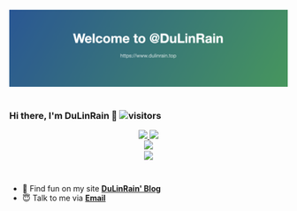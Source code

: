 ![](https://github.com/DuLinRain/pictures/blob/master/profile.png?raw=true)
# 
### Hi there, I'm DuLinRain 👋 ![visitors](https://visitor-badge.glitch.me/badge?page_id=vitasha10)

<p align="center">
<a href="https://github.com/dulinrain">
  <img height="180em" src="https://github-readme-stats.vercel.app/api?username=dulinrain&title_color=fff&text_color=fff&icon_color=ccc&bg_color=000&hide_title=true&show_icons=true"/>
  <img height="180em" src="https://github-readme-stats-eight-theta.vercel.app/api/top-langs/?username=dulinrain&hide_border=true&cache_seconds=1800&layout=compact&langs_count=8&theme=tokyonight"/> 
  <br/>
  <img height="180em" src="https://github-readme-streak-stats.herokuapp.com/?user=dulinrain&theme=buefy-dark&hide_border=true&background=1a1b27"/>
  <br/>
  <img src="https://github-profile-trophy.vercel.app/?username=dulinrain&margin-w=10&no-frame=true&row=1&theme=darkhub"/>
  </a>
</p>

# 

- 🍭 Find fun on my site [**DuLinRain' Blog**](https://www.dulinrain.top)
- 😇 Talk to me via [**Email**](mailto:dulinrain@126.com)
